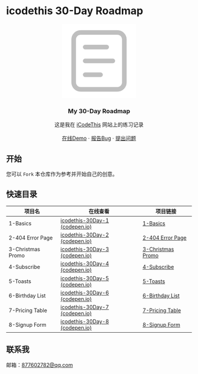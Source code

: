 # icodethis 30-Day Roadmap

<p align="center">
  <a href="https://github.com/LY220214/icodethis-roadmap-30">
	<img src="images/icon.png"/>
  </a>


  <h3 align="center">My 30-Day Roadmap</h3>
  <p align="center">
    这是我在 <a href="https://icodethis.com/yangsf">iCodeThis</a> 网站上的练习记录
    <br />
    <br />
    <a href="https://codepen.io/LY220214">在线Demo</a>
    ·
    <a href="https://github.com/LY220214/icodethis-roadmap-30/issues">报告Bug</a>
    ·
    <a href="https://github.com/LY220214/icodethis-roadmap-30/issues">提出问题</a>
  </p>



## 开始

您可以 `Fork` 本仓库作为参考并开始自己的创意。



## 快速目录

| 项目名            | 在线查看                                                     | 项目链接                                 |
| ----------------- | ------------------------------------------------------------ | ---------------------------------------- |
| 1-Basics          | [icodethis-30Day-1 (codepen.io)](https://codepen.io/LY220214/full/jOoOpMw) | [1-Basics](1-Basics)                     |
| 2-404 Error Page  | [icodethis-30Day-2 (codepen.io)](https://codepen.io/LY220214/full/wvbvxoo) | [2-404 Error Page](2-404%20Error%20Page) |
| 3-Christmas Promo | [icodethis-30Day-3 (codepen.io)](https://codepen.io/LY220214/full/wvbBaba) | [3-Christmas Promo](3-Christmas%20Promo) |
| 4-Subscribe       | [icodethis-30Day-4 (codepen.io)](https://codepen.io/LY220214/full/dyEPJRX) | [4-Subscribe](4-Subscribe)               |
| 5-Toasts          | [icodethis-30Day-5 (codepen.io)](https://codepen.io/LY220214/full/dyEPqJp) | [5-Toasts](5-Toasts)                     |
| 6-Birthday List   | [icodethis-30Day-6 (codepen.io)](https://codepen.io/LY220214/full/YzbXwLp) | [6-Birthday List](6-Birthday%20List)     |
| 7-Pricing Table   | [icodethis-30Day-7 (codepen.io)](https://codepen.io/LY220214/full/rNgOjQp) | [7-Pricing Table](7-Pricing%20Table)     |
| 8-Signup Form     | [icodethis-30Day-8 (codepen.io)](https://codepen.io/LY220214/full/PovPWgq) | [8-Signup Form](8-Signup%20Form)         |



## 联系我

邮箱：877602782@qq.com